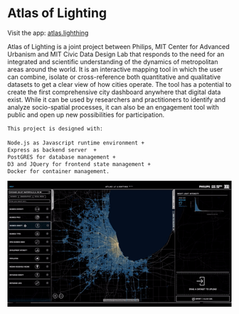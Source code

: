 # Atlas of Lighting

Visit the app: <a href="https://atlas.lighting/">atlas.lighthing</a>


Atlas of Lighting is a joint project between Philips, MIT Center for Advanced Urbanism and MIT Civic Data Design Lab that responds to the need for an integrated and scientific understanding of the dynamics of metropolitan areas around the world. It is an interactive mapping tool in which the user can combine, isolate or cross-reference both quantitative and qualitative datasets to get a clear view of how cities operate. The tool has a potential to create the first comprehensive city dashboard anywhere that digital data exist. While it can be used by researchers and practitioners to identify and analyze socio-spatial processes, it can also be an engagement tool with public and open up new possibilities for participation. 

    This project is designed with: 

    Node.js as Javascript runtime environment +
    Express as backend server  +
    PostGRES for database management +
    D3 and JQuery for frontend state management +
    Docker for container management.


<p align="center"><img src="https://github.com/egeozin/atlas-lighting/blob/master/images/atlas_interaction.gif"/></p>
